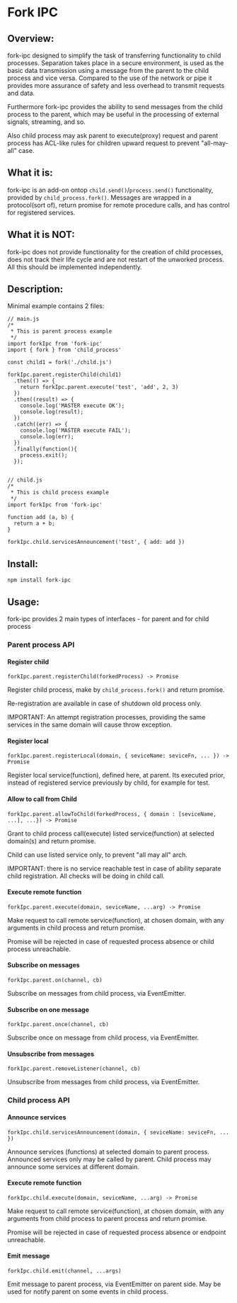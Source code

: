 # Fork IPC

## Overview:

fork-ipc designed to simplify the task of transferring functionality to child processes. Separation takes place in a secure environment, is used as the basic data transmission using a message from the parent to the child process and vice versa. Compared to the use of the network or pipe it provides more assurance of safety and less overhead to transmit requests and data.

Furthermore fork-ipc provides the ability to send messages from the child process to the parent, which may be useful in the processing of external signals, streaming, and so.

Also child process may ask parent to execute(proxy) request and parent process has ACL-like rules for children upward request to prevent "all-may-all" case.

## What it is:

fork-ipc is an add-on ontop `child.send()`/`process.send()` functionality, provided by `child_process.fork()`. Messages are wrapped in a protocol(sort of), return promise for remote procedure calls, and has control for registered services.

## What it is NOT:

fork-ipc does not provide functionality for the creation of child processes, does not track their life cycle and are not restart of the unworked process.
All this should be implemented independently.

## Description:

Minimal example contains 2 files:

    // main.js 
    /*
     * This is parent process example
     */
    import forkIpc from 'fork-ipc'
    import { fork } from 'child_process'

    const child1 = fork('./child.js')

    forkIpc.parent.registerChild(child1)
      .then(() => {
        return forkIpc.parent.execute('test', 'add', 2, 3)
      })
      .then((result) => {
        console.log('MASTER execute OK');
        console.log(result);
      })
      .catch((err) => {
        console.log('MASTER execute FAIL');
        console.log(err);
      })
      .finally(function(){
        process.exit();
      });


    // child.js 
    /*
     * This is child process example
     */
    import forkIpc from 'fork-ipc'

    function add (a, b) {
      return a + b;
    }

    forkIpc.child.servicesAnnouncement('test', { add: add })


## Install:

    npm install fork-ipc

## Usage:

fork-ipc provides 2 main types of interfaces - for parent and for child process

### Parent process API

#### Register child

    forkIpc.parent.registerChild(forkedProcess) -> Promise

Register child process, make by `child_process.fork()` and return promise.

Re-registration are available in case of shutdown old process only.

IMPORTANT: An attempt registration processes, providing the same services in the same domain will cause throw exception.

#### Register local

    forkIpc.parent.registerLocal(domain, { seviceName: seviceFn, ... }) -> Promise

Register local service(function), defined here, at parent. Its executed prior, instead of registered service previously by child, for example for test.

#### Allow to call from Child

    forkIpc.parent.allowToChild(forkedProcess, { domain : [seviceName, ...], ...}) -> Promise

Grant to child process call(execute) listed service(function) at selected domain(s) and return promise.

Child can use listed service only, to prevent "all may all" arch.

IMPORTANT: there is no service reachable test in case of ability separate child registration. All checks will be doing in child call.

#### Execute remote function

    forkIpc.parent.execute(domain, seviceName, ...arg) -> Promise

Make request to call remote service(function), at chosen domain, with any arguments in child process and return promise.

Promise will be rejected in case of requested process absence or child process unreachable.

#### Subscribe on messages

    forkIpc.parent.on(channel, cb)

Subscribe on messages from child process, via EventEmitter.

#### Subscribe on one message

    forkIpc.parent.once(channel, cb)

Subscribe once on message from child process, via EventEmitter.

#### Unsubscribe from messages

    forkIpc.parent.removeListener(channel, cb)

Unsubscribe from messages from child process, via EventEmitter.

### Child process API

#### Announce services

    forkIpc.child.servicesAnnouncement(domain, { seviceName: seviceFn, ... })

Announce services (functions) at selected domain to parent process. Announced services only may be called by parent. Child process may announce some services at different domain.

#### Execute remote function

    forkIpc.child.execute(domain, seviceName, ...arg) -> Promise

Make request to call remote service(function), at chosen domain, with any arguments from child process to parent process and return promise.

Promise will be rejected in case of requested process absence or endpoint unreachable.

#### Emit message

    forkIpc.child.emit(channel, ...args)

Emit message to parent process, via EventEmitter on parent side. May be used for notify parent on some events in child process.


